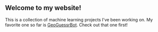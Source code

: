 ## Welcome to my website!

This is a collection of machine learning projects I've been working on. My favorite one so far is [GeoGuessrBot](https://vdefont.github.io/2021/06/20/geoguessr.html). Check out that one first!
